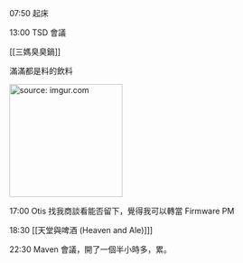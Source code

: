 

07:50 起床

13:00 TSD 會議

[[三媽臭臭鍋]]

滿滿都是料的飲料

<a href="https://imgur.com/JJn5XQ1"><img src="https://i.imgur.com/JJn5XQ1.jpg" title="source: imgur.com" width="200px"/></a>


17:00 Otis 找我商談看能否留下，覺得我可以轉當 Firmware PM

18:30 [[天堂與啤酒 (Heaven and Ale)]]]

22:30 Maven 會議，開了一個半小時多，累。